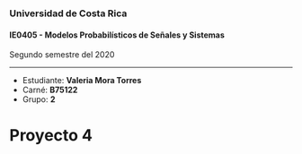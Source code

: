### Universidad de Costa Rica
#### IE0405 - Modelos Probabilísticos de Señales y Sistemas

Segundo semestre del 2020

---

* Estudiante: **Valeria Mora Torres**
* Carné: **B75122**
* Grupo: **2**

# Proyecto 4

